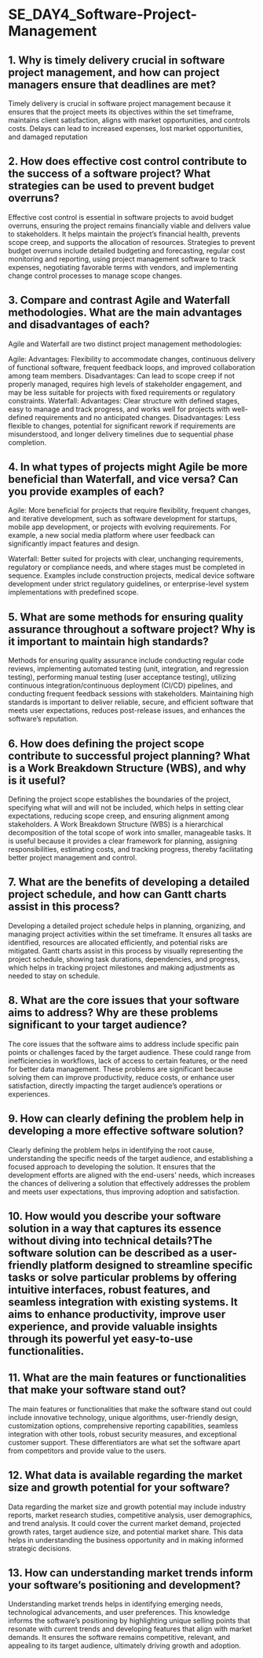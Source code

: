 # SE_DAY4_Software-Project-Management
## 1. Why is timely delivery crucial in software project management, and how can project managers ensure that deadlines are met?
Timely delivery is crucial in software project management because it ensures that the project meets its objectives within the set timeframe, maintains client satisfaction, aligns with market opportunities, and controls costs. Delays can lead to increased expenses, lost market opportunities, and damaged reputation
## 2. How does effective cost control contribute to the success of a software project? What strategies can be used to prevent budget overruns?
Effective cost control is essential in software projects to avoid budget overruns, ensuring the project remains financially viable and delivers value to stakeholders. It helps maintain the project’s financial health, prevents scope creep, and supports the allocation of resources. Strategies to prevent budget overruns include detailed budgeting and forecasting, regular cost monitoring and reporting, using project management software to track expenses, negotiating favorable terms with vendors, and implementing change control processes to manage scope changes.
## 3. Compare and contrast Agile and Waterfall methodologies. What are the main advantages and disadvantages of each?
Agile and Waterfall are two distinct project management methodologies:

Agile:
Advantages: Flexibility to accommodate changes, continuous delivery of functional software, frequent feedback loops, and improved collaboration among team members.
Disadvantages: Can lead to scope creep if not properly managed, requires high levels of stakeholder engagement, and may be less suitable for projects with fixed requirements or regulatory constraints.
Waterfall:
Advantages: Clear structure with defined stages, easy to manage and track progress, and works well for projects with well-defined requirements and no anticipated changes.
Disadvantages: Less flexible to changes, potential for significant rework if requirements are misunderstood, and longer delivery timelines due to sequential phase completion.
## 4. In what types of projects might Agile be more beneficial than Waterfall, and vice versa? Can you provide examples of each?
Agile: More beneficial for projects that require flexibility, frequent changes, and iterative development, such as software development for startups, mobile app development, or projects with evolving requirements. For example, a new social media platform where user feedback can significantly impact features and design.

Waterfall: Better suited for projects with clear, unchanging requirements, regulatory or compliance needs, and where stages must be completed in sequence. Examples include construction projects, medical device software development under strict regulatory guidelines, or enterprise-level system implementations with predefined scope.
## 5. What are some methods for ensuring quality assurance throughout a software project? Why is it important to maintain high standards?
Methods for ensuring quality assurance include conducting regular code reviews, implementing automated testing (unit, integration, and regression testing), performing manual testing (user acceptance testing), utilizing continuous integration/continuous deployment (CI/CD) pipelines, and conducting frequent feedback sessions with stakeholders. Maintaining high standards is important to deliver reliable, secure, and efficient software that meets user expectations, reduces post-release issues, and enhances the software’s reputation.
## 6. How does defining the project scope contribute to successful project planning? What is a Work Breakdown Structure (WBS), and why is it useful?
Defining the project scope establishes the boundaries of the project, specifying what will and will not be included, which helps in setting clear expectations, reducing scope creep, and ensuring alignment among stakeholders. A Work Breakdown Structure (WBS) is a hierarchical decomposition of the total scope of work into smaller, manageable tasks. It is useful because it provides a clear framework for planning, assigning responsibilities, estimating costs, and tracking progress, thereby facilitating better project management and control.
## 7. What are the benefits of developing a detailed project schedule, and how can Gantt charts assist in this process?
Developing a detailed project schedule helps in planning, organizing, and managing project activities within the set timeframe. It ensures all tasks are identified, resources are allocated efficiently, and potential risks are mitigated. Gantt charts assist in this process by visually representing the project schedule, showing task durations, dependencies, and progress, which helps in tracking project milestones and making adjustments as needed to stay on schedule.
## 8. What are the core issues that your software aims to address? Why are these problems significant to your target audience?
The core issues that the software aims to address include specific pain points or challenges faced by the target audience. These could range from inefficiencies in workflows, lack of access to certain features, or the need for better data management. These problems are significant because solving them can improve productivity, reduce costs, or enhance user satisfaction, directly impacting the target audience’s operations or experiences.
## 9. How can clearly defining the problem help in developing a more effective software solution?
Clearly defining the problem helps in identifying the root cause, understanding the specific needs of the target audience, and establishing a focused approach to developing the solution. It ensures that the development efforts are aligned with the end-users' needs, which increases the chances of delivering a solution that effectively addresses the problem and meets user expectations, thus improving adoption and satisfaction.
## 10. How would you describe your software solution in a way that captures its essence without diving into technical details?The software solution can be described as a user-friendly platform designed to streamline specific tasks or solve particular problems by offering intuitive interfaces, robust features, and seamless integration with existing systems. It aims to enhance productivity, improve user experience, and provide valuable insights through its powerful yet easy-to-use functionalities.
## 11. What are the main features or functionalities that make your software stand out?
The main features or functionalities that make the software stand out could include innovative technology, unique algorithms, user-friendly design, customization options, comprehensive reporting capabilities, seamless integration with other tools, robust security measures, and exceptional customer support. These differentiators are what set the software apart from competitors and provide value to the users.
## 12. What data is available regarding the market size and growth potential for your software?
Data regarding the market size and growth potential may include industry reports, market research studies, competitive analysis, user demographics, and trend analysis. It could cover the current market demand, projected growth rates, target audience size, and potential market share. This data helps in understanding the business opportunity and in making informed strategic decisions.
## 13. How can understanding market trends inform your software’s positioning and development?
Understanding market trends helps in identifying emerging needs, technological advancements, and user preferences. This knowledge informs the software’s positioning by highlighting unique selling points that resonate with current trends and developing features that align with market demands. It ensures the software remains competitive, relevant, and appealing to its target audience, ultimately driving growth and adoption.
